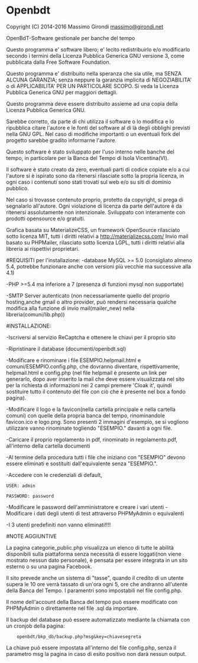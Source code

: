 # Openbdt
Copyright (C) 2014-2016 Massimo Girondi massimo@girondi.net


OpenBdT-Software gestionale per banche del tempo

Questo  programma e' software libero; e' lecito redistribuirlo e/o
modificarlo secondo i termini della Licenza Pubblica Generica GNU
versione 3, come pubblicata dalla Free Software Foundation.

Questo programma e' distribuito nella speranza che sia utile, ma
SENZA  ALCUNA GARANZIA; senza  neppure la  garanzia implicita di
NEGOZIABILITA' o di APPLICABILITA' PER UN PARTICOLARE SCOPO. Si
veda la Licenza Pubblica Generica GNU per maggiori dettagli.

Questo programma deve essere distribuito assieme ad una copia della
Licenza Pubblica Generica GNU.

Sarebbe corretto, da parte di chi utilizza il software o lo modifica e lo ripubblica  citare l'autore e le fonti del software al di là degli obblighi previsti nella GNU GPL.
Nel caso di modifiche importanti o un eventuali fork del progetto sarebbe gradito informarne l'autore.

Questo software è stato sviluppato per l'uso interno nelle banche del tempo,
in particolare per la Banca del Tempo di Isola Vicentina(VI).

Il software è stato creato da zero, eventuali parti di codice copiate
e/o a cui l'autore si è ispirato sono da ritenersi rilasciate sotto la propria licenza,
in ogni caso i contenuti sono stati trovati sul web e/o su siti di dominio pubblico.

Nel caso si trovasse contenuto proprio, protetto da copyright, si prega di segnalarlo all'autore.
Ogni violazione di licenza da parte dell'autore è da ritenersi assolutamente non intenzionale.
Sviluppato con interamente con prodotti opensource e/o gratuiti.

Grafica basata su MaterializeCSS, un framework OpenSource rilasciato sotto licenza MIT, tutti i diritti relativi a http://materializecss.com/
Invio mail basato su PHPMailer, rilasciato sotto licenza LGPL, tutti i diritti relativi alla libreria ai rispettivi proprietari.

#REQUISITI per l'installazione:
-database MySQL >= 5.0 (consigliato almeno 5.4, potrebbe funzionare anche con versioni più vecchie ma successive alla 4.1)

-PHP >=5.4 ma inferiore a 7 (presenza di funzioni mysql non supportate)

-SMTP Server autenticato (non necessariamente quello del proprio hosting,anche gmail o altro provider, può rendersi necessaria qualche modifica alla funzione di invio mail(mailer_new) nella libreria(comuni/lib.php))

#INSTALLAZIONE:

-Iscriversi al servizio ReCaptcha e ottenere le chiavi per il proprio sito

-Ripristinare il database (documenti/openbdt.sql)

-Modificare e rinominare i file ESEMPIO.helpmail.html e comuni/ESEMPIO.config.php, che dovranno diventare, rispettivamente, helpmail.html e config.php (nel file helpmail è presente un link per generarlo, dopo aver inserito la mail che deve essere visualizzata nel sito per la richiesta di informazioni nei 2 campi premere 'Cloak it', quindi sostituire tutto il contenuto del file con ciò che è presente nel box a fondo pagina).

-Modificare il logo e la favicon(nella cartella principale e nella cartella comuni) con quelle della propria banca del tempo, rinominandole favicon.ico e logo.png. Sono presenti 2 immagini d'esempio, se si vogliono utilizzare vanno rinominate togliendo "ESEMPIO." davanti a ogni file.

-Caricare il proprio regolamento in pdf, rinominato in regolamento.pdf, all'interno della cartella documenti

-Al termine della procedura tutti i file che iniziano con "ESEMPIO" devono essere eliminati e sostituiti dall'equivalente senza "ESEMPIO.".

-Accedere con le credenziali di default,

	USER: admin

	PASSWORD: password

-Modificare le password dell'amministratore e creare i vari utenti
-Modificare i dati degli utenti di test attraverso PHPMyAdmin o equivalenti

-I 3 utenti predefiniti non vanno eliminati!!!!

#NOTE AGGIUNTIVE

La pagina categorie_public.php visualizza un elenco di tutte le abilità disponibili sulla piattaforma senza necessità di essere loggati(non viene mostrato nessun dato personale), è pensata per essere integrata in un sito esterno o su una pagina Facebook.

Il sito prevede anche un sistema di "tasse", quando il credito di un utente supera le 10 ore verrà tassato di un'ora ogni 5, ore che andranno all'utente  della Banca del Tempo.
I paramentri sono impostabili nel file config.php.

Il nome dell'account della Banca del tempo può essere modificato con PHPMyAdmin o direttamente nel file .sql da importare.

Il backup del database può essere automatizzato mediante la chiamata con un cronjob della pagina:

 		openbdt/bkp_db/backup.php?msg&key=chiavesegreta

La chiave può essere impostata all'interno del file config.php, senza il parametro msg la pagina in caso di esito positivo non darà nessun output.
